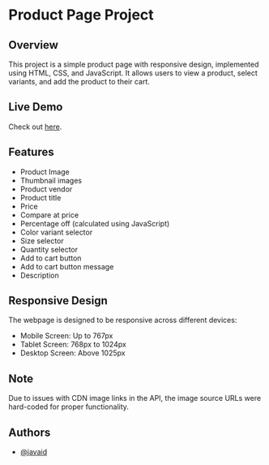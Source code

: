 # Product Page Project

## Overview

This project is a simple product page with responsive design, implemented using HTML, CSS, and JavaScript. It allows users to view a product, select variants, and add the product to their cart.

## Live Demo

Check out  [here]().

## Features

- Product Image
- Thumbnail images
- Product vendor
- Product title
- Price
- Compare at price
- Percentage off (calculated using JavaScript)
- Color variant selector
- Size selector
- Quantity selector
- Add to cart button
- Add to cart button message
- Description

## Responsive Design

The webpage is designed to be responsive across different devices:

- Mobile Screen: Up to 767px
- Tablet Screen: 768px to 1024px
- Desktop Screen: Above 1025px

## Note

Due to issues with CDN image links in the API, the image source URLs were hard-coded for proper functionality.


## Authors

- [@javaid](https://www.github.com/javaid14)
